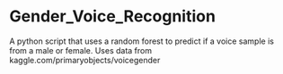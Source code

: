 # Gender_Voice_Recognition
A python script that uses a random forest to predict if a voice sample is from a male or female. Uses data from kaggle.com/primaryobjects/voicegender
